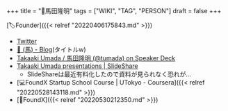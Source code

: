 +++
title = "👨馬田隆明"
tags = ["WIKI", "TAG", "PERSON"]
draft = false
+++

[🏷Founder]({{< relref "20220406175843.md" >}})

-   [Twitter](https://twitter.com/tumada)
-   [🐴 (馬) - Blog](https://blog.takaumada.com/)(タイトルw)
-   [Takaaki Umada / 馬田隆明 (@tumada) on Speaker Deck](https://speakerdeck.com/tumada/)
-   [Takaaki Umada presentations | SlideShare](https://www.slideshare.net/takaumada?utm_campaign=profiletracking&utm_medium=sssite&utm_source=ssslideview)
    -   SlideShareは最近有料化したので資料が見られなく恐れが...
-   [💻FoundX Startup School Course | UTokyo - Coursera]({{< relref "20220528143118.md" >}})
-   [📝FoundX]({{< relref "20220530212350.md" >}})
